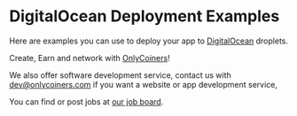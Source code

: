 [OnlyCoiners]: https://www.onlycoiners.com
[OnlyCoiners Email]: mailto:dev@onlycoiners.com
[OnlyCoiners Job Board]: https://www.onlycoiners.com/jobs
[DigitalOcean]: https://m.do.co/c/e0d6be6820ed

# DigitalOcean Deployment Examples

Here are examples you can use to deploy your app to [DigitalOcean] droplets.

Create, Earn and network with [OnlyCoiners]! 

We also offer software development service, contact us with [dev@onlycoiners.com][OnlyCoiners Email] if you want a website or app development service,

You can find or post jobs at [our job board][OnlyCoiners Job Board].
